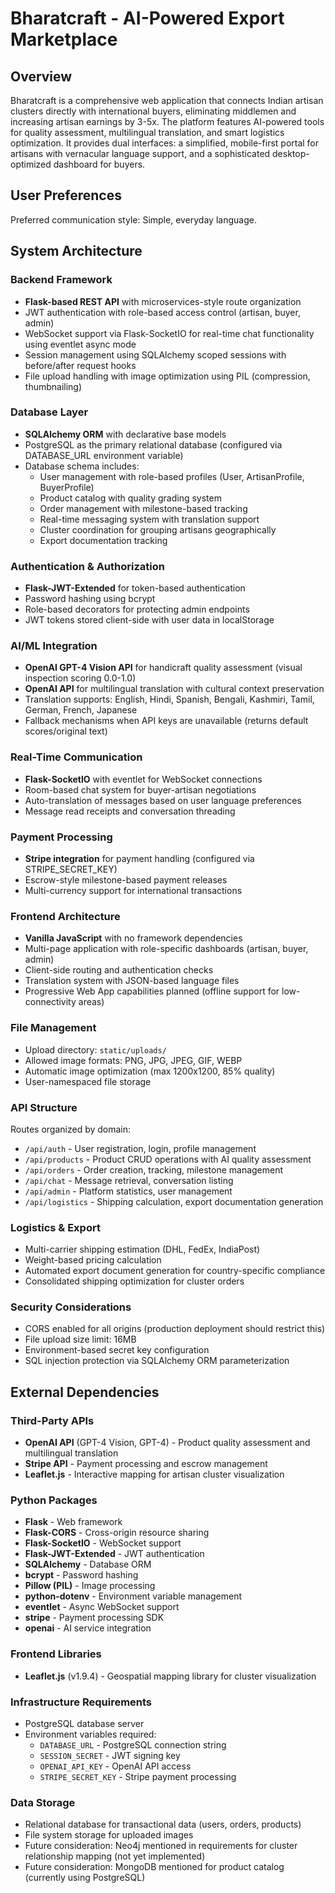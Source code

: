 # Bharatcraft - AI-Powered Export Marketplace

## Overview

Bharatcraft is a comprehensive web application that connects Indian artisan clusters directly with international buyers, eliminating middlemen and increasing artisan earnings by 3-5x. The platform features AI-powered tools for quality assessment, multilingual translation, and smart logistics optimization. It provides dual interfaces: a simplified, mobile-first portal for artisans with vernacular language support, and a sophisticated desktop-optimized dashboard for buyers.

## User Preferences

Preferred communication style: Simple, everyday language.

## System Architecture

### Backend Framework
- **Flask-based REST API** with microservices-style route organization
- JWT authentication with role-based access control (artisan, buyer, admin)
- WebSocket support via Flask-SocketIO for real-time chat functionality using eventlet async mode
- Session management using SQLAlchemy scoped sessions with before/after request hooks
- File upload handling with image optimization using PIL (compression, thumbnailing)

### Database Layer
- **SQLAlchemy ORM** with declarative base models
- PostgreSQL as the primary relational database (configured via DATABASE_URL environment variable)
- Database schema includes:
  - User management with role-based profiles (User, ArtisanProfile, BuyerProfile)
  - Product catalog with quality grading system
  - Order management with milestone-based tracking
  - Real-time messaging system with translation support
  - Cluster coordination for grouping artisans geographically
  - Export documentation tracking

### Authentication & Authorization
- **Flask-JWT-Extended** for token-based authentication
- Password hashing using bcrypt
- Role-based decorators for protecting admin endpoints
- JWT tokens stored client-side with user data in localStorage

### AI/ML Integration
- **OpenAI GPT-4 Vision API** for handicraft quality assessment (visual inspection scoring 0.0-1.0)
- **OpenAI API** for multilingual translation with cultural context preservation
- Translation supports: English, Hindi, Spanish, Bengali, Kashmiri, Tamil, German, French, Japanese
- Fallback mechanisms when API keys are unavailable (returns default scores/original text)

### Real-Time Communication
- **Flask-SocketIO** with eventlet for WebSocket connections
- Room-based chat system for buyer-artisan negotiations
- Auto-translation of messages based on user language preferences
- Message read receipts and conversation threading

### Payment Processing
- **Stripe integration** for payment handling (configured via STRIPE_SECRET_KEY)
- Escrow-style milestone-based payment releases
- Multi-currency support for international transactions

### Frontend Architecture
- **Vanilla JavaScript** with no framework dependencies
- Multi-page application with role-specific dashboards (artisan, buyer, admin)
- Client-side routing and authentication checks
- Translation system with JSON-based language files
- Progressive Web App capabilities planned (offline support for low-connectivity areas)

### File Management
- Upload directory: `static/uploads/`
- Allowed image formats: PNG, JPG, JPEG, GIF, WEBP
- Automatic image optimization (max 1200x1200, 85% quality)
- User-namespaced file storage

### API Structure
Routes organized by domain:
- `/api/auth` - User registration, login, profile management
- `/api/products` - Product CRUD operations with AI quality assessment
- `/api/orders` - Order creation, tracking, milestone management
- `/api/chat` - Message retrieval, conversation listing
- `/api/admin` - Platform statistics, user management
- `/api/logistics` - Shipping calculation, export documentation generation

### Logistics & Export
- Multi-carrier shipping estimation (DHL, FedEx, IndiaPost)
- Weight-based pricing calculation
- Automated export document generation for country-specific compliance
- Consolidated shipping optimization for cluster orders

### Security Considerations
- CORS enabled for all origins (production deployment should restrict this)
- File upload size limit: 16MB
- Environment-based secret key configuration
- SQL injection protection via SQLAlchemy ORM parameterization

## External Dependencies

### Third-Party APIs
- **OpenAI API** (GPT-4 Vision, GPT-4) - Product quality assessment and multilingual translation
- **Stripe API** - Payment processing and escrow management
- **Leaflet.js** - Interactive mapping for artisan cluster visualization

### Python Packages
- **Flask** - Web framework
- **Flask-CORS** - Cross-origin resource sharing
- **Flask-SocketIO** - WebSocket support
- **Flask-JWT-Extended** - JWT authentication
- **SQLAlchemy** - Database ORM
- **bcrypt** - Password hashing
- **Pillow (PIL)** - Image processing
- **python-dotenv** - Environment variable management
- **eventlet** - Async WebSocket support
- **stripe** - Payment processing SDK
- **openai** - AI service integration

### Frontend Libraries
- **Leaflet.js** (v1.9.4) - Geospatial mapping library for cluster visualization

### Infrastructure Requirements
- PostgreSQL database server
- Environment variables required:
  - `DATABASE_URL` - PostgreSQL connection string
  - `SESSION_SECRET` - JWT signing key
  - `OPENAI_API_KEY` - OpenAI API access
  - `STRIPE_SECRET_KEY` - Stripe payment processing

### Data Storage
- Relational database for transactional data (users, orders, products)
- File system storage for uploaded images
- Future consideration: Neo4j mentioned in requirements for cluster relationship mapping (not yet implemented)
- Future consideration: MongoDB mentioned for product catalog (currently using PostgreSQL)